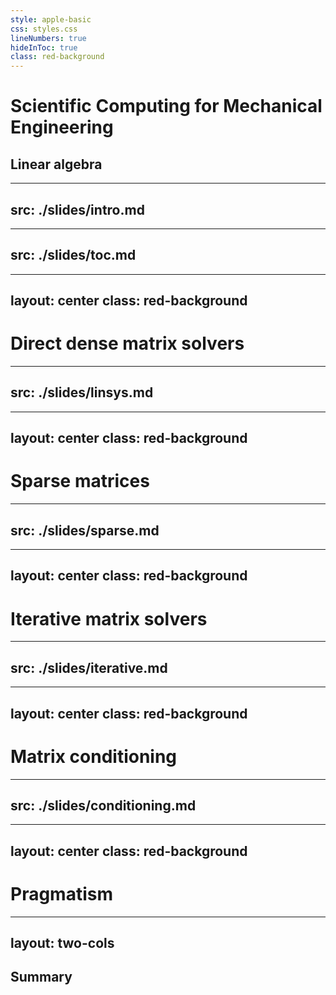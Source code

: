 ```yaml
---
style: apple-basic
css: styles.css
lineNumbers: true
hideInToc: true
class: red-background
---
```


#  Scientific Computing for Mechanical Engineering
##  Linear algebra

---
src: ./slides/intro.md
---

---
src: ./slides/toc.md
---

<!-- table of contents -->

---
layout: center
class: red-background
---

# Direct dense matrix solvers

---
src: ./slides/linsys.md
---

<!-- slides imported from linsys.md -->

---
layout: center
class: red-background
---

# Sparse matrices

---
src: ./slides/sparse.md
---

<!-- slides imported from sparse.md -->

---
layout: center
class: red-background
---

# Iterative matrix solvers

---
src: ./slides/iterative.md
---

<!-- slides imported from iterative.md -->

---
layout: center
class: red-background
---

# Matrix conditioning

---
src: ./slides/conditioning.md
---

<!-- slides imported from conditioning.md -->

---
layout: center
class: red-background
---

# Pragmatism

---
layout: two-cols
---

## Summary